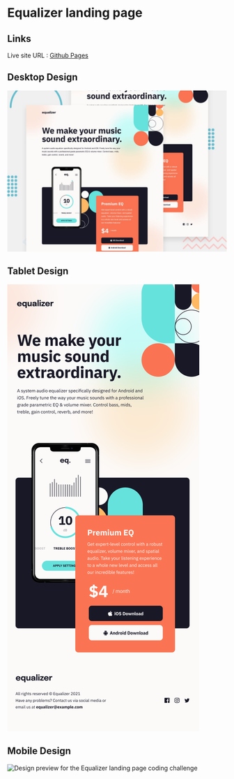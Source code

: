 # Equalizer landing page

## Links
Live site URL :  [Github Pages](https://annepatchkoria.github.io/Equalizer-landing-page/)

## Desktop Design
![Design preview for the Equalizer landing page coding challenge](./design/preview.jpg)
## Tablet Design
![Design preview for the Equalizer landing page coding challenge](./design/Tablet.png)
## Mobile Design
![Design preview for the Equalizer landing page coding challenge](./design/Mobile.png.jpg)


